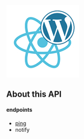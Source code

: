 ![Listingslab @ToolKit](./png/react_wordpress.png)

## About this API

#### endpoints

- [ping](./md/001_Ping)
- notify